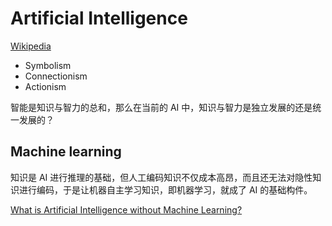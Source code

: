 # Artificial Intelligence
[Wikipedia](https://en.wikipedia.org/wiki/Artificial_intelligence)

- Symbolism
- Connectionism
- Actionism

智能是知识与智力的总和，那么在当前的 AI 中，知识与智力是独立发展的还是统一发展的？

## Machine learning
知识是 AI 进行推理的基础，但人工编码知识不仅成本高昂，而且还无法对隐性知识进行编码，于是让机器自主学习知识，即机器学习，就成了 AI 的基础构件。

[What is Artificial Intelligence without Machine Learning?](https://www.linkedin.com/pulse/what-artificial-intelligence-without-machine-learning-claudia-pohlink)
